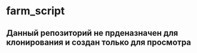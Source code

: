 # farm_script

## Данный репозиторий не прденазначен для клонирования и создан только для просмотра
